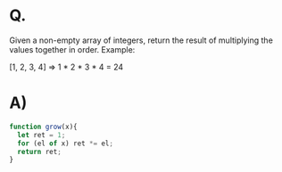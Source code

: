 # Q.
Given a non-empty array of integers, return the result of multiplying the values together in order. Example:

[1, 2, 3, 4] => 1 * 2 * 3 * 4 = 24

# A)
```js
function grow(x){
  let ret = 1;
  for (el of x) ret *= el;
  return ret;
}
